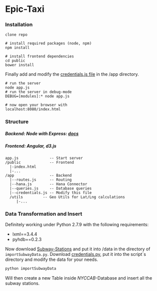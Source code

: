 Epic-Taxi
===================

### Installation

```
clone repo

# install required packages (node, npm)
npm install

# install frontend dependencies
cd public
bower install
```

Finally add and modify the [credentials.js file](https://gist.github.com/AlexImmer/03ed4f3fd047b4d591e2) in the /app directory.

```
# run the server
node app.js
# run the server in debug-mode
DEBUG=[modules]:* node app.js

# now open your browser with
localhost:8080/index.html
```

### Structure

##### Backend: Node with Express: [docs](http://expressjs.com/api.html)

##### Frontend: Angular, d3.js


```
app.js              -- Start server
/public             -- Frontend
  |-index.html
  |-...
/app                -- Backend
  |--routes.js      -- Routing
  |--hana.js        -- Hana Connector
  |--queries.js     -- Database queries
  |--credentials.js -- Modify this file
  /utils         -- Geo Utils for Lat/Lng calculations
     |-...
```

### Data Transformation and Insert

Definitely working under Python 2.7.9 with the following requirements:

* lxml==3.4.4
* pyhdb==0.2.3

Now download [Subway-Stations](https://data.cityofnewyork.us/api/geospatial/arq3-7z49?method=export&format=KML) and put it into /data in the directory of `importSubwayData.py`. Download [credentials.py](https://gist.github.com/AlexImmer/e85abf560ab5f85055ce), put it into the script´s directory and modify the data for your needs.

```Bash
python importSubwayData
```

Will then create a new Table inside *NYCCAB*-Database and insert all the subway stations.
